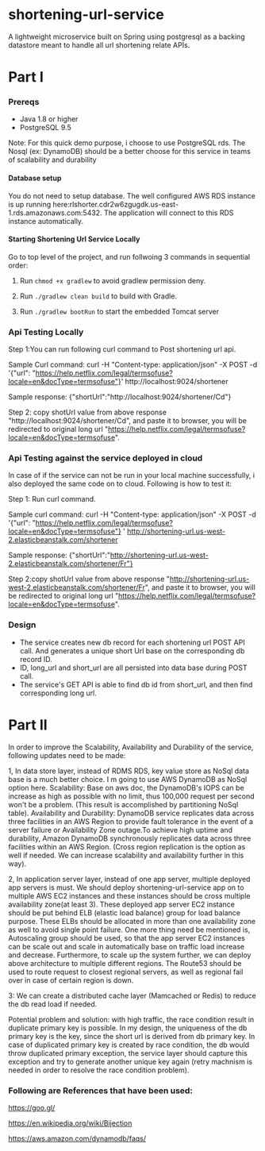 shortening-url-service
===============

A lightweight microservice built on Spring using postgresql as a backing datastore meant to handle all url shortening relate APIs.

Part I
===============
### Prereqs

* Java 1.8 or higher
* PostgreSQL 9.5 
 
Note: For this quick demo purpose, i choose to use PostgreSQL rds. The Nosql (ex: DynamoDB) should be a better choose for this service in teams of scalability and durability

#### Database setup 

You do not need to setup database. The well configured AWS RDS instance is up running here:rlshorter.cdr2w6zgugdk.us-east-1.rds.amazonaws.com:5432.
The application will connect to this RDS instance automatically.

#### Starting Shortening Url Service Locally
Go to top level of the project, and run follwoing 3 commands in sequential order:

1. Run `chmod +x gradlew` to avoid gradlew permission deny.
 
2. Run `./gradlew clean build` to build with Gradle.
 
3. Run `./gradlew bootRun` to start the embedded Tomcat server

### Api Testing Locally
Step 1:You can run following curl command to Post shortening url api.

Sample Curl command:
curl -H "Content-type: application/json" -X POST -d '{"url": "https://help.netflix.com/legal/termsofuse?locale=en&docType=termsofuse"}'  http://localhost:9024/shortener

Sample response:
{"shortUrl":"http://localhost:9024/shortener/Cd"}

Step 2: copy shotUrl value from above response "http://localhost:9024/shortener/Cd", and paste it to browser, you will be redirected to original long url "https://help.netflix.com/legal/termsofuse?locale=en&docType=termsofuse".

### Api Testing against the service deployed in cloud
In case of if the service can not be run in your local machine successfully, i also deployed the same code on to cloud.
Following is how to test it:

Step 1: Run curl command.

Sample curl command:
curl -H "Content-type: application/json" -X POST -d '{"url": "https://help.netflix.com/legal/termsofuse?locale=en&docType=termsofuse"}
'  http://shortening-url.us-west-2.elasticbeanstalk.com/shortener

Sample response:
{"shortUrl":"http://shortening-url.us-west-2.elasticbeanstalk.com/shortener/Fr"}

Step 2:copy shotUrl value from above response "http://shortening-url.us-west-2.elasticbeanstalk.com/shortener/Fr", and paste it to browser, you will be redirected to original long url "https://help.netflix.com/legal/termsofuse?locale=en&docType=termsofuse".

### Design
* The service creates new db record for each shortening url POST API call. And generates a unique short Url base on the corresponding db record ID.
* ID, long_url and short_url are all persisted into data base during POST call.
* The service's GET API is able to find db id from short_url, and then find corresponding long url.

Part II
===============
In order to improve the Scalability, Availability and Durability of the service, following updates need to be made:

1, In data store layer, instead of RDMS RDS, key value store as NoSql data base is a much better choice. I m going to use AWS DynamoDB as NoSql option here. Scalability: Base on aws doc, the DynamoDB's IOPS can be increase as high as possible with no limit, thus 100,000 request per second won't be a problem. (This result is accomplished by partitioning NoSql table). Availability and Durability: DynamoDB service replicates data across three facilities in an AWS Region to provide fault tolerance in the event of a server failure or Availability Zone outage.To achieve high uptime and durability, Amazon DynamoDB synchronously replicates data across three facilities within an AWS Region. (Cross region replication is the option as well if needed. We can increase scalability and availability further in this way).

2, In application server layer, instead of one app server, multiple deployed app servers is must. We should deploy shortening-url-service app on to multiple AWS EC2 instances and these instances should be cross multiple availability zone(at least 3). These deployed app server EC2 instance should be put behind ELB (elastic load balance) group for load balance purpose. These ELBs should be allocated in more than one availability zone as well to avoid single point failure. One more thing need be mentioned is, Autoscaling group should be used, so that the app server EC2 instances can be scale out and scale in automatically base on traffic load increase and decrease. Furthermore, to scale up the system further, we can deploy above architecture to multiple different regions. The Route53 should be used to route request to closest regional servers, as well as regional fail over in case of certain region is down.

3: We can create a distributed cache layer (Mamcached or Redis) to reduce the db read load if needed.

Potential problem and solution: with high traffic, the race condition result in duplicate primary key is possible. In my design, the uniqueness of the db primary key is the key, since the short url is derived from db primary key. In case of duplicated primary key is created by race condition, the db would throw duplicated primary exception, the service layer should capture this exception and try to generate another unique key again (retry machnism is needed in order to resolve the race condition problem).

### Following are References that have been used:

https://goo.gl/

https://en.wikipedia.org/wiki/Bijection

https://aws.amazon.com/dynamodb/faqs/

